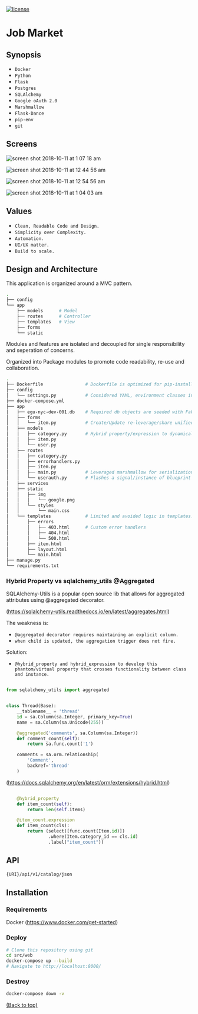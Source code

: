 [![license](https://img.shields.io/badge/license-MIT-blue.svg)](https://choosealicense.com/)

# Job Market

## Synopsis

* `Docker` 
* `Python`
* `Flask` 
* `Postgres` 
* `SQLAlchemy`
* `Google oAuth 2.0`
* `Marshmallow`
* `Flask-Dance`
* `pip-env`
* `git`

## Screens

![screen shot 2018-10-11 at 1 07 18 am](https://user-images.githubusercontent.com/4943759/46782936-318ac800-ccf6-11e8-8882-1909ec48a332.png)

![screen shot 2018-10-11 at 12 44 56 am](https://user-images.githubusercontent.com/4943759/46781311-f89b2500-ccee-11e8-8cca-7db4ab5ba128.png)

![screen shot 2018-10-11 at 12 54 56 am](https://user-images.githubusercontent.com/4943759/46781655-ae1aa800-ccf0-11e8-9215-633493a16738.png)

![screen shot 2018-10-11 at 1 04 03 am](https://user-images.githubusercontent.com/4943759/46782943-364f7c00-ccf6-11e8-92b2-124ed5ec5a7f.png)

## Values

* `Clean, Readable Code and Design.` 
* `Simplicity over Complexity.`
* `Automation.` 
* `UI/UX matter.` 
* `Build to scale.` 

## Design and Architecture

This application is organized around a MVC pattern. 

```bash
.
├── config
└── app
    ├── models      # Model
    ├── routes      # Controller
    ├── templates   # View
    ├── forms
    └── static
```
Modules and features are isolated and decoupled for single responsibility and seperation of concerns. 

Organized into Package modules to promote code readability, re-use and collaboration.

```bash
.
├── Dockerfile                # Dockerfile is optimized for pip-install Container caching.
├── config                      
│   └── settings.py           # Considered YAML, environment classes inherit from Default class.
├── docker-compose.yml
├── app
│   ├── egu-nyc-dev-001.db    # Required db objects are seeded with Faker.
│   ├── forms
│   │   └── item.py           # Create/Update re-leverage/share unified form.
│   ├── models
│   │   ├── category.py       # Hybrid property/expression to dynamically calc child relationships.
│   │   ├── item.py
│   │   └── user.py
│   ├── routes
│   │   ├── category.py
│   │   ├── errorhandlers.py
│   │   ├── item.py
│   │   ├── main.py           # Leveraged marshmallow for serialization. Single endpoint with nested children.
│   │   └── userauth.py       # Flashes a signal/instance of blueprint and token via Flask-Dance.
│   ├── services
│   ├── static
│   │   ├── img
│   │   │   └── google.png
│   │   └── styles
│   │       └── main.css
│   └── templates             # Limited and avoided logic in templates. Responsive bootstrap with modal window.
│       ├── errors
│       │   ├── 403.html      # Custom error handlers
│       │   ├── 404.html
│       │   └── 500.html
│       ├── item.html
│       ├── layout.html
│       └── main.html
├── manage.py
└── requirements.txt
```

### Hybrid Property vs sqlalchemy_utils @Aggregated

SQLAlchemy-Utils is a popular open source lib that allows for aggregated attributes using @aggregated decorator.

(https://sqlalchemy-utils.readthedocs.io/en/latest/aggregates.html)

The weakness is:

 * `@aggregated decorator requires maintaining an explicit column.` 
 * `when child is updated, the aggregation trigger does not fire.`

Solution: 

 * `@hybrid_property and hybrid_expression to develop this phantom/virtual property that
crosses functionality between class and instance.`


``` python

from sqlalchemy_utils import aggregated


class Thread(Base):
    __tablename__ = 'thread'
    id = sa.Column(sa.Integer, primary_key=True)
    name = sa.Column(sa.Unicode(255))

    @aggregated('comments', sa.Column(sa.Integer))
    def comment_count(self):
        return sa.func.count('1')

    comments = sa.orm.relationship(
        'Comment',
        backref='thread'
    )

```

(https://docs.sqlalchemy.org/en/latest/orm/extensions/hybrid.html)

``` python

    @hybrid_property
    def item_count(self):
        return len(self.items)

    @item_count.expression
    def item_count(cls):
        return (select([func.count(Item.id)])
                .where(Item.category_id == cls.id)
                .label("item_count"))
```

## API

```bash
{URI}/api/v1/catalog/json
```

## Installation

### Requirements

Docker (https://www.docker.com/get-started)

### Deploy

```bash
# Clone this repository using git
cd src/web
docker-compose up --build
# Navigate to http://localhost:8000/
```

### Destroy

```bash
docker-compose down -v
```


[(Back to top)](#top)

